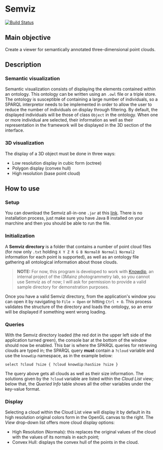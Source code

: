 # Semviz

[![Build Status](https://travis-ci.com/vmoglan/semviz.svg?branch=master)](https://travis-ci.org/vmoglan/semviz)

## Main objective
Create a viewer for semantically annotated three-dimensional point clouds.

## Description
### Semantic visualization
Semantic visualization consists of displaying the elements contained within an ontology. This ontology can be written using an `.owl` file or a triple store. The ontology is susceptible of containing a large number of individuals, so a SPARQL interpretor needs to be implemented in order to allow the user to reduce the number of individuals on display through filtering. By default, the displayed individuals will be those of class `Object` in the ontology. When one or more individual are selected, their information as well as their representation in the framework will be displayed in the 3D section of the interface.

### 3D visualization
The display of a 3D object must be done in three ways:

- Low resolution display in cubic form (octree)
- Polygon display (convex hull)
- High resolution (base point cloud)

## How to use
### Setup
You can download the Semviz all-in-one `.jar` at this [link](https://github.com/vmoglan/semviz/releases/download/v1.0.0/semviz-1.0.0.jar). There is no installation process, just make sure you have Java 8 installed on your marchine and then you should be able to run the file.
### Initialization
A **Semviz directory** is a folder that contains a number of point cloud files (for now only `.txt` holding `X Y Z R G B Normal0 Normal1 Normal2` information for each point is supported), as well as an ontology file gathering all ontological information about those clouds. 

> **NOTE:** For now, this program is developed to work with [Knowdip](https://www.researchgate.net/publication/317428247_Summary_of_KnowDIP_project), an internal project of the i3Mainz photogrammetry lab, so you cannot use Semviz as of now; I will ask for permission to provide a valid sample directory for demonstration purposes.

Once you have a valid Semviz directory, from the application's window you can open it by navigating to `File > Open` or hitting `Ctrl + O`. This process validates the structure of the directory and loads the ontology, so an error will be displayed if something went wrong loading.

### Queries
With the Semviz directory loaded (the red dot in the upper left side of the application turned green), the console bar at the bottom of the window should now be enabled. This bar is where the SPARQL queries for retrieving clouds are typed in; the SPARQL query **must** contain a `?cloud` variable and use the `knowdip` namespace, as in the example below:

```
select ?cloud ?size { ?cloud knowdip:hasSize ?size }
```
The query above gets all clouds as well as their size information. The solutions given by the `?cloud` variable are listed within the _Cloud List_ view; below that, the _Queried Info_ table shows all the other variables under the key-value format.

### Display
Selecting a cloud within the Cloud List view will display it by default in its high resolution original colors form in the OpenGL canvas to the right. The _View_ drop-down list offers more cloud display options:

- High Resolution (Normals): this replaces the original values of the cloud with the values of its normals in each point;
- Convex Hull: displays the convex hull of the points in the cloud.
